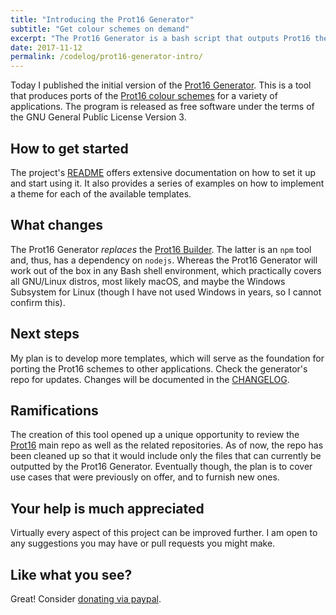 ```yaml
---
title: "Introducing the Prot16 Generator"
subtitle: "Get colour schemes on demand"
excerpt: "The Prot16 Generator is a bash script that outputs Prot16 themes for a variety of apps and terminal emulators."
date: 2017-11-12
permalink: /codelog/prot16-generator-intro/
---
```

Today I published the initial version of the [Prot16 Generator](https://github.com/protesilaos/prot16-generator). This is a tool that produces ports of the [Prot16 colour schemes](/schemes/) for a variety of applications. The program is released as free software under the terms of the GNU General Public License Version 3.

## How to get started

The project's [README](https://github.com/protesilaos/prot16-generator/blob/master/README.md) offers extensive documentation on how to set it up and start using it. It also provides a series of examples on how to implement a theme for each of the available templates.

## What changes

The Prot16 Generator *replaces* the [Prot16 Builder](https://github.com/protesilaos/prot16-builder). The latter is an `npm` tool and, thus, has a dependency on `nodejs`. Whereas the Prot16 Generator will work out of the box in any Bash shell environment, which practically covers all GNU/Linux distros, most likely macOS, and maybe the Windows Subsystem for Linux (though I have not used Windows in years, so I cannot confirm this).

## Next steps

My plan is to develop more templates, which will serve as the foundation for porting the Prot16 schemes to other applications. Check the generator's repo for updates. Changes will be documented in the [CHANGELOG](https://github.com/protesilaos/prot16-generator/blob/master/CHANGELOG.md). 

## Ramifications

The creation of this tool opened up a unique opportunity to review the [Prot16](https://github.com/protesilaos/prot16) main repo as well as the related repositories. As of now, the repo has been cleaned up so that it would include only the files that can currently be outputted by the Prot16 Generator. Eventually though, the plan is to cover use cases that were previously on offer, and to furnish new ones.

## Your help is much appreciated

Virtually every aspect of this project can be improved further. I am open to any suggestions you may have or pull requests you might make.

## Like what you see?

Great! Consider [donating via paypal](https://www.paypal.me/protesilaos).
